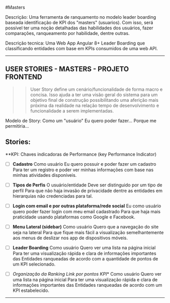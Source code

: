 #Masters

Descrição: Uma ferramenta de ranquamento no modelo leader boarding baseada identificação de KPI dos "masters" (usuarios). Com isso, será possível ter uma noção detalhadas das habilidades dos usuários, fazer comparações, ranqueamento por habilidade, dentre outras.

Descrição tecnica: Uma Web App Angular 8+ Leader Boarding que classificando entidades com base em KPIs consumidos de uma web API.

----

## USER STORIES - MASTERS - PROJETO FRONTEND


>> User Story define um cenário/funcionalidade de forma macro e concisa. Isso ajuda a ter uma visão geral do sistema para um objetivo final de construção possibilitando uma aferição mais próxima da realidade na relação tempo de desenvolvimento e funcionalidade a serem implementadas. 


Modelo de Story: 
    Como um "usuário"
    Eu quero poder fazer…
    Porque me permitiria…


Stories:
--------------------------

**KPI: Chaves indicadoras de Performance (key Performance Indicator)

- [ ] **Cadastro**
Como usuário
Eu quero possuir e poder fazer um cadastro
Para ter um registro e poder ver minhas informações com base nas minhas atividades disponíveis.

<Enter>

- [ ] **Tipos de Perfis**
O usuário/entidade 
Deve ser distinguido por um tipo de perfil
Para que não haja invasão de privacidade dentre as entidades em hierarquias não credenciadas para tal.

<Enter>

- [ ] **Login com email e por outras plataforma/rede social**
Eu como usuário
quero poder fazer login com meu email cadastrado
Para que haja mais praticidade usando plataformas como Google e Facebook.

<Enter>

- [ ] **Menu Lateral (sidebar)**
Como usuário
Quero que a navegação do site seja na lateral
Para que fique mais fácil a visualização semelhantemente aos menus de deslizar nos app de dispositivos móveis.

<Enter>

- [ ] **Leader Boarding**
Como usuário
Quero ver uma lista na página inicial
Para ter uma visualização rápida e clara de informações importantes das Entidades ranqueadas de acordo com a quantidade de pontos de um KPI selecionado.

<Enter>

- [ ] *Organização da Ranking Link por pontos KPI**
Como usuário
Quero ver uma lista na página inicial
Para ter uma visualização rápida e clara de informações importantes das Entidades ranqueadas de acordo com um KPI estabelecido.



--------------------------

